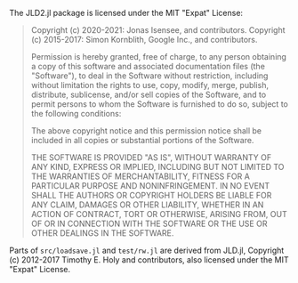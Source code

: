 The JLD2.jl package is licensed under the MIT "Expat" License:

> Copyright (c) 2020-2021: Jonas Isensee, and contributors.
> Copyright (c) 2015-2017: Simon Kornblith, Google Inc., and contributors.
>
> Permission is hereby granted, free of charge, to any person obtaining
> a copy of this software and associated documentation files (the
> "Software"), to deal in the Software without restriction, including
> without limitation the rights to use, copy, modify, merge, publish,
> distribute, sublicense, and/or sell copies of the Software, and to
> permit persons to whom the Software is furnished to do so, subject to
> the following conditions:
>
> The above copyright notice and this permission notice shall be
> included in all copies or substantial portions of the Software.
>
> THE SOFTWARE IS PROVIDED "AS IS", WITHOUT WARRANTY OF ANY KIND,
> EXPRESS OR IMPLIED, INCLUDING BUT NOT LIMITED TO THE WARRANTIES OF
> MERCHANTABILITY, FITNESS FOR A PARTICULAR PURPOSE AND NONINFRINGEMENT.
> IN NO EVENT SHALL THE AUTHORS OR COPYRIGHT HOLDERS BE LIABLE FOR ANY
> CLAIM, DAMAGES OR OTHER LIABILITY, WHETHER IN AN ACTION OF CONTRACT,
> TORT OR OTHERWISE, ARISING FROM, OUT OF OR IN CONNECTION WITH THE
> SOFTWARE OR THE USE OR OTHER DEALINGS IN THE SOFTWARE.

Parts of `src/loadsave.jl` and `test/rw.jl` are derived from JLD.jl, Copyright (c) 2012-2017 Timothy E. Holy and contributors, also licensed under the MIT "Expat" License.

